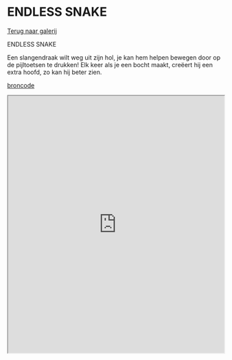 # ENDLESS SNAKE

[Terug naar galerij](https://arneduyver.github.io/creative-coding/gallery)

ENDLESS SNAKE
    
Een slangendraak wilt weg uit zijn hol, je kan hem helpen bewegen door op de pijltoetsen te drukken! Elk keer als je een bocht maakt, creëert hij een extra hoofd, zo kan hij beter zien.

[broncode](https://editor.p5js.org/jeroen.coninx/sketches/QjdM2u6HB)

<iframe width="100%" height=600 src="https://editor.p5js.org/jeroen.coninx/full/QjdM2u6HB"></iframe>
